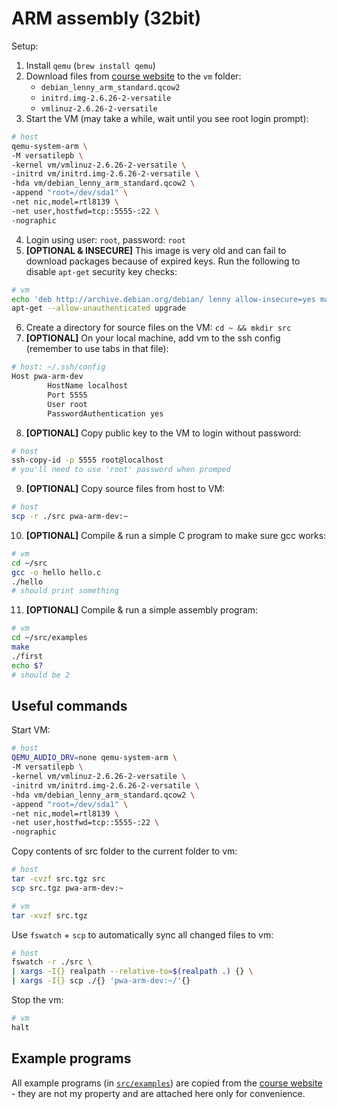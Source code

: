 # ARM assembly (32bit)

Setup:

1. Install `qemu` (`brew install qemu`)
2. Download files from [course website](https://students.mimuw.edu.pl/~zbyszek/asm/qemu) to the `vm` folder:
   - `debian_lenny_arm_standard.qcow2`
   - `initrd.img-2.6.26-2-versatile`
   - `vmlinuz-2.6.26-2-versatile`
3. Start the VM (may take a while, wait until you see root login prompt):

```bash
# host
qemu-system-arm \
-M versatilepb \
-kernel vm/vmlinuz-2.6.26-2-versatile \
-initrd vm/initrd.img-2.6.26-2-versatile \
-hda vm/debian_lenny_arm_standard.qcow2 \
-append "root=/dev/sda1" \
-net nic,model=rtl8139 \
-net user,hostfwd=tcp::5555-:22 \
-nographic
```

4. Login using user: `root`, password: `root`
5. **[OPTIONAL & INSECURE]** This image is very old and can fail to download packages because of expired keys.
   Run the following to disable `apt-get` security key checks:

```bash
# vm
echo 'deb http://archive.debian.org/debian/ lenny allow-insecure=yes main' > /etc/apt/sources.list
apt-get --allow-unauthenticated upgrade
```

6. Create a directory for source files on the VM: `cd ~ && mkdir src`
7. **[OPTIONAL]** On your local machine, add vm to the ssh config (remember to use tabs in that file):

```bash
# host: ~/.ssh/config
Host pwa-arm-dev
        HostName localhost
        Port 5555
        User root
        PasswordAuthentication yes
```

8. **[OPTIONAL]** Copy public key to the VM to login without password:

```bash
# host
ssh-copy-id -p 5555 root@localhost
# you'll need to use 'root' password when promped
```

9. **[OPTIONAL]** Copy source files from host to VM:

```bash
# host
scp -r ./src pwa-arm-dev:~
```

10. **[OPTIONAL]** Compile & run a simple C program to make sure gcc works:

```bash
# vm
cd ~/src
gcc -o hello hello.c
./hello
# should print something
```

11. **[OPTIONAL]** Compile & run a simple assembly program:

```bash
# vm
cd ~/src/examples
make
./first
echo $?
# should be 2
```

## Useful commands

Start VM:

```bash
# host
QEMU_AUDIO_DRV=none qemu-system-arm \
-M versatilepb \
-kernel vm/vmlinuz-2.6.26-2-versatile \
-initrd vm/initrd.img-2.6.26-2-versatile \
-hda vm/debian_lenny_arm_standard.qcow2 \
-append "root=/dev/sda1" \
-net nic,model=rtl8139 \
-net user,hostfwd=tcp::5555-:22 \
-nographic
```

Copy contents of src folder to the current folder to vm:

```bash
# host
tar -cvzf src.tgz src
scp src.tgz pwa-arm-dev:~

# vm
tar -xvzf src.tgz
```

Use `fswatch` + `scp` to automatically sync all changed files to vm:

```bash
# host
fswatch -r ./src \
| xargs -I{} realpath --relative-to=$(realpath .) {} \
| xargs -I{} scp ./{} 'pwa-arm-dev:~/'{}
```

Stop the vm:

```bash
# vm
halt
```

## Example programs

All example programs (in [`src/examples`](src/examples)) are copied from
the [course website](https://students.mimuw.edu.pl/~zbyszek/asm/progarm) -
they are not my property and are attached here only for convenience.
